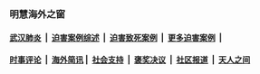 
### 明慧海外之窗

####  [武汉肺炎](indexes/365.md?t=06280701) &nbsp;|&nbsp;  [迫害案例综述](indexes/328.md?t=06280701) &nbsp;|&nbsp; [迫害致死案例](indexes/277.md?t=06280701)  &nbsp;|&nbsp; [更多迫害案例](indexes/81.md?t=06280701)  &nbsp;|&nbsp; 
####  [时事评论](indexes/19.md?t=06280701) &nbsp;|&nbsp; [海外简讯](indexes/245.md?t=06280701)&nbsp;|&nbsp;  [社会支持](indexes/140.md?t=06280701) &nbsp;|&nbsp; [褒奖决议](indexes/282.md?t=06280701) &nbsp;|&nbsp; [社区报道](indexes/91.md?t=06280701)  &nbsp;|&nbsp; [天人之间](indexes/78.md?t=06280701) 

